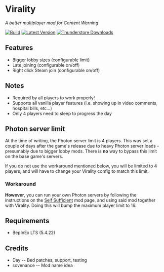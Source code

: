 # Virality

*A better multiplayer mod for Content Warning*

[![Build](https://img.shields.io/github/actions/workflow/status/MaxWasUnavailable/Virality/build.yml?style=for-the-badge&logo=github&branch=master)](https://github.com/MaxWasUnavailable/Virality/actions/workflows/build.yml)
[![Latest Version](https://img.shields.io/thunderstore/v/MaxWasUnavailable/Virality?style=for-the-badge&logo=thunderstore&logoColor=white)](https://thunderstore.io/c/content-warning/p/MaxWasUnavailable/Virality)
[![Thunderstore Downloads](https://img.shields.io/thunderstore/dt/MaxWasUnavailable/Virality?style=for-the-badge&logo=thunderstore&logoColor=white)](https://thunderstore.io/c/content-warning/p/MaxWasUnavailable/Virality)

## Features

- Bigger lobby sizes (configurable limit)
- Late joining (configurable on/off)
- Right click Steam join (configurable on/off)

## Notes

- Required by all players to work properly!
- Supports all vanilla player features (i.e. showing up in video comments, hospital bills, etc...)
- Only 4 players need to sleep to progress the day

## Photon server limit

At the time of writing, the Photon server limit is 4 players. This was set a couple of days after the game's release due
to heavy Photon server loads - presumably due to bigger lobby mods. There is **no** way to bypass this limit on the base
game's servers.

If you do not use the workaround mentioned below, you will be limited to 4 players, and will have to change your
Virality config to match this limit.

### Workaround

**However**, you can run your own Photon servers by following the instructions on the [Self Sufficient](
https://thunderstore.io/c/content-warning/p/Computery/Self_Sufficient/) mod page, and using said mod together with
Virality. Doing this will bump the maximum player limit to 16.

## Requirements

- BepInEx LTS (5.4.22)

## Credits

- Day -- Bed patches, support, testing
- sovenance -- Mod name idea